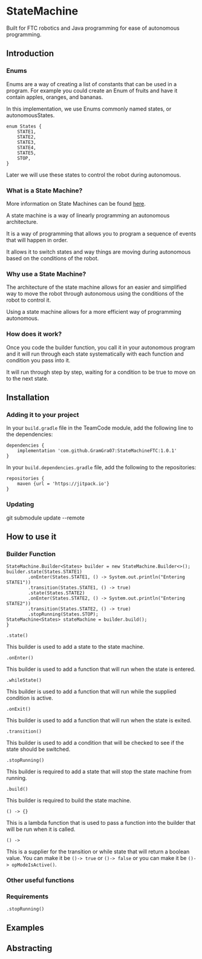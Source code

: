 # StateMachine

Built for FTC robotics and Java programming for ease of autonomous programming.

## Introduction

### Enums

Enums are a way of creating a list of constants that can be used in a program.
For example you could create an Enum of fruits and have it contain apples, oranges, and bananas.

In this implementation, we use Enums commonly named states, or autonomousStates.

```
enum States {
    STATE1,
    STATE2,
    STATE3,
    STATE4,
    STATE5,
    STOP,
}
```

Later we will use these states to control the robot during autonomous.

### What is a State Machine?

More information on State Machines can be found [here](https://state-factory.gitbook.io/state-factory/essential-usage).

A state machine is a way of linearly programming an autonomous architecture.

It is a way of programming that allows you to program a sequence of events that will happen in
order.

It allows it to switch states and way things are moving during autonomous based on the conditions of
the robot.

### Why use a State Machine?

The architecture of the state machine allows for an easier and simplified way to move the robot
through autonomous using the conditions of the robot to control it.

Using a state machine allows for a more efficient way of programming autonomous.

### How does it work?

Once you code the builder function, you call it in your autonomous program and it will run through each state systematically with each function and condition you pass into it.

It will run through step by step, waiting for a condition to be true to move on to the next state.

## Installation

### Adding it to your project

In your ```build.gradle``` file in the TeamCode module, add the following line to the dependencies:

```
dependencies {
    implementation 'com.github.GramGra07:StateMachineFTC:1.0.1'
}
```

In your ```build.dependencies.gradle``` file, add the following to the repositories:

```
repositories {
    maven {url = 'https://jitpack.io'}
}
```

### Updating

git submodule update --remote

## How to use it

### Builder Function

```
StateMachine.Builder<States> builder = new StateMachine.Builder<>();
builder.state(States.STATE1)
        .onEnter(States.STATE1, () -> System.out.println("Entering STATE1"))
        .transition(States.STATE1, () -> true)
        .state(States.STATE2)
        .onEnter(States.STATE2, () -> System.out.println("Entering STATE2"))
        .transition(States.STATE2, () -> true)
        .stopRunning(States.STOP);
StateMachine<States> stateMachine = builder.build();
}
```

```.state()```

This builder is used to add a state to the state machine.

```.onEnter()```

This builder is used to add a function that will run when the state is entered.

```.whileState()```

This builder is used to add a function that will run while the supplied condition is active.

```.onExit()```

This builder is used to add a function that will run when the state is exited.

```.transition()```

This builder is used to add a condition that will be checked to see if the state should be switched.

```.stopRunning()```

This builder is required to add a state that will stop the state machine from running.

```.build()```

This builder is required to build the state machine.

```() -> {}```

This is a lambda function that is used to pass a function into the builder that will be run when it is called.

```() -> ```

This is a supplier for the transition or while state that will return a boolean value. You can make it be ```()-> true``` or ```()-> false``` or you can make it be ```()-> opModeIsActive()```.

### Other useful functions

### Requirements

```.stopRunning()```

## Examples

## Abstracting
